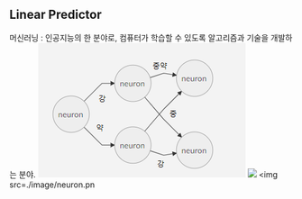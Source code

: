 ## Linear Predictor

머신러닝 : 인공지능의 한 분야로, 컴퓨터가 학습할 수 있도록 알고리즘과 기술을 개발하는 분야.
<img src=./image/neuron.png>
<img  src=./image/Machine Learning.png>
<img src=./image/neuron.pn



<!--stackedit_data:
eyJoaXN0b3J5IjpbLTgzNjQwNTY2MSwtMjA4ODc0NjYxMl19
-->